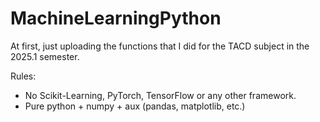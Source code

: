 # MachineLearningPython

At first, just uploading the functions that I did for the TACD subject in the 2025.1 semester.

Rules:
- No Scikit-Learning, PyTorch, TensorFlow or any other framework.
- Pure python + numpy + aux (pandas, matplotlib, etc.)